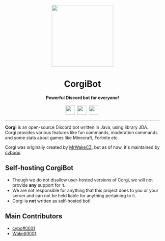 
<div align="center">
    <a href="https://www.cyborggg.eu/images/corgi_logo.jpg"><img src="https://www.cyborggg.eu/images/corgi_logo.jpg" height="200" width="200"></a>
    <h1>CorgiBot</h1>
    <strong>Powerful Discord bot for everyone!</strong><br><br>
    <img src="https://forthebadge.com/images/badges/made-with-java.svg" height="30">&nbsp;
    <img src="https://forthebadge.com/images/badges/built-with-love.svg" height="30">&nbsp;
    <a href="https://discord.gg/pR2tj432NS"><img src="https://img.shields.io/discord/860251548231532584.svg?style=for-the-badge" height="30"></a>&nbsp;
</div>

---

**Corgi** is an open-source Discord bot written in Java, using library JDA.
Corgi provides various features like fun commands, moderation commands and some stats about games like Minecraft, Fortnite etc.

Corgi was originally created by [MrWakeCZ](https://github.com/MrWakeCZ), but as of now, it's maintained by [cybooo](https://github.com/cybooo).

## Self-hosting CorgiBot
- Though we do not disallow user-hosted versions of Corgi, we will not provide **any** support for it.
- We are not responsible for anything that this project does to you or your server and can not be held liable for anything pertaining to it. 
- Corgi is **not** written as self-hosted bot!

## Main Contributors
* [cybo#0001](https://github.com/cybooo)
* [Wake#0001](https://github.com/MrWakeCZ)
